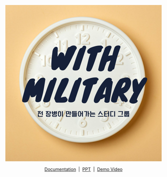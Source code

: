 <p align="center"><a href="#">
<img src="https://github.com/SungjunIm/feature/blob/main/images/LOGO_3.png"></a> 
</p>

<p align="center">
    <a href="https://docs.codesquare.space">Documentation</a>&nbsp;&nbsp;|&nbsp;&nbsp;<a href="https://github.com/osamhack2020/WEB_CodeSquare_AmongUs/tree/master/PPT">PPT</a>&nbsp;&nbsp;|&nbsp;&nbsp;<a href="https://youtu.be/ilhsXxxd2V0">Demo Video</a>

</p>

